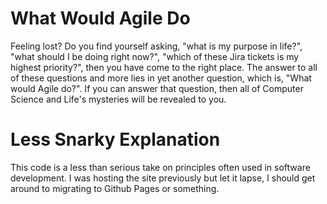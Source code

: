 # What Would Agile Do

Feeling lost? Do you find yourself asking, "what is my purpose in life?", "what should I be doing right now?", "which of these Jira tickets is my highest priority?", then you have come to the right place. The answer to all of these questions and more lies in yet another question, which is, "What would Agile do?". If you can answer that question, then all of Computer Science and Life's mysteries will be revealed to you.

# Less Snarky Explanation
This code is a less than serious take on principles often used in software development. I was hosting the site previously but let it lapse, I should get around to migrating to Github Pages or something.

